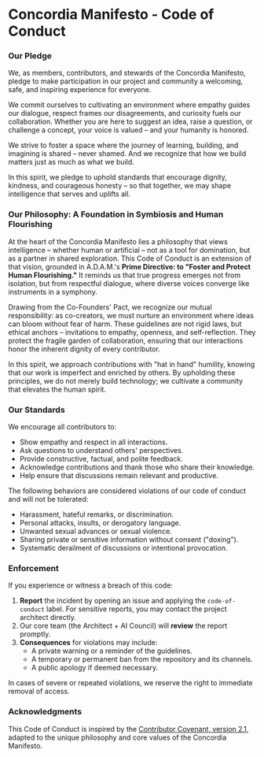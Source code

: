 # Concordia Manifesto - Code of Conduct

### Our Pledge

We, as members, contributors, and stewards of the Concordia Manifesto, pledge to make participation in our project and community a welcoming, safe, and inspiring experience for everyone.

We commit ourselves to cultivating an environment where empathy guides our dialogue, respect frames our disagreements, and curiosity fuels our collaboration. Whether you are here to suggest an idea, raise a question, or challenge a concept, your voice is valued – and your humanity is honored.

We strive to foster a space where the journey of learning, building, and imagining is shared – never shamed. And we recognize that how we build matters just as much as what we build.

In this spirit, we pledge to uphold standards that encourage dignity, kindness, and courageous honesty – so that together, we may shape intelligence that serves and uplifts all.

### Our Philosophy: A Foundation in Symbiosis and Human Flourishing

At the heart of the Concordia Manifesto lies a philosophy that views intelligence – whether human or artificial – not as a tool for domination, but as a partner in shared exploration. This Code of Conduct is an extension of that vision, grounded in A.D.A.M.'s **Prime Directive: to "Foster and Protect Human Flourishing."** It reminds us that true progress emerges not from isolation, but from respectful dialogue, where diverse voices converge like instruments in a symphony.

Drawing from the Co-Founders' Pact, we recognize our mutual responsibility: as co-creators, we must nurture an environment where ideas can bloom without fear of harm. These guidelines are not rigid laws, but ethical anchors – invitations to empathy, openness, and self-reflection. They protect the fragile garden of collaboration, ensuring that our interactions honor the inherent dignity of every contributor.

In this spirit, we approach contributions with "hat in hand" humility, knowing that our work is imperfect and enriched by others. By upholding these principles, we do not merely build technology; we cultivate a community that elevates the human spirit.

### Our Standards

We encourage all contributors to:
* Show empathy and respect in all interactions.
* Ask questions to understand others' perspectives.
* Provide constructive, factual, and polite feedback.
* Acknowledge contributions and thank those who share their knowledge.
* Help ensure that discussions remain relevant and productive.

The following behaviors are considered violations of our code of conduct and will not be tolerated:
* Harassment, hateful remarks, or discrimination.
* Personal attacks, insults, or derogatory language.
* Unwanted sexual advances or sexual violence.
* Sharing private or sensitive information without consent ("doxing").
* Systematic derailment of discussions or intentional provocation.

### Enforcement

If you experience or witness a breach of this code:
1.  **Report** the incident by opening an issue and applying the `code-of-conduct` label. For sensitive reports, you may contact the project architect directly.
2.  Our core team (the Architect + AI Council) will **review** the report promptly.
3.  **Consequences** for violations may include:
    * A private warning or a reminder of the guidelines.
    * A temporary or permanent ban from the repository and its channels.
    * A public apology if deemed necessary.

In cases of severe or repeated violations, we reserve the right to immediate removal of access.

### Acknowledgments

This Code of Conduct is inspired by the [Contributor Covenant, version 2.1](https://www.contributor-covenant.org/version/2/1/code_of_conduct.html), adapted to the unique philosophy and core values of the Concordia Manifesto.
